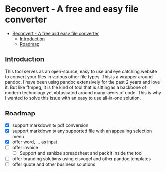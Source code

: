 # Beconvert - A free and easy file converter

- [Beconvert - A free and easy file converter](#beconvert---a-free-and-easy-file-converter)
  - [Introduction](#introduction)
  - [Roadmap](#roadmap)


## Introduction

This tool serves as an open-source, easy to use and eye catching website to convert your files in various other file types. This is a wrapper around pandoc. I have been using pandoc extensively for the past 2 years and love it. But like ffmpeg, it is the kind of tool that is sitting as a backbone of modern technology yet obfuscated around many layers of code. This is why I wanted to solve this issue with an easy to use all-in-one solution.

## Roadmap

- [x] support markdown to pdf conversion
- [x] support markdown to any supported file with an appealing selection menu
- [x] offer word, ... as input
- [ ] offer invoice
  - [ ] Support and sanitize spreadsheet and pack it inside the tool
- [ ] offer branding solutions using eisvogel and other pandoc templates
- [ ] offer quote and other business solutions 